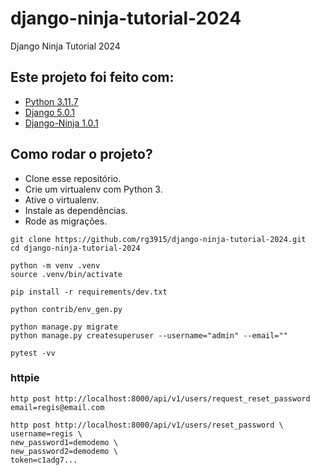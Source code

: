 # django-ninja-tutorial-2024

Django Ninja Tutorial 2024

## Este projeto foi feito com:

* [Python 3.11.7](https://www.python.org/)
* [Django 5.0.1](https://www.djangoproject.com/)
* [Django-Ninja 1.0.1](https://django-ninja.rest-framework.com/)

## Como rodar o projeto?

* Clone esse repositório.
* Crie um virtualenv com Python 3.
* Ative o virtualenv.
* Instale as dependências.
* Rode as migrações.

```
git clone https://github.com/rg3915/django-ninja-tutorial-2024.git
cd django-ninja-tutorial-2024

python -m venv .venv
source .venv/bin/activate

pip install -r requirements/dev.txt

python contrib/env_gen.py

python manage.py migrate
python manage.py createsuperuser --username="admin" --email=""

pytest -vv
```

### httpie

```
http post http://localhost:8000/api/v1/users/request_reset_password email=regis@email.com

http post http://localhost:8000/api/v1/users/reset_password \
username=regis \
new_password1=demodemo \
new_password2=demodemo \
token=c1adg7...
```
